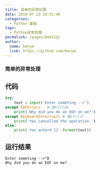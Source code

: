 ```yaml
---
title: 简单的异常处理
date: 2018-07-23 19:51:46
categories: 
  - Python-基础
tags: 
  - Python异常处理
permalink: /pages/8d431d/
author: 
  name: benym
  link: https://github.com/benym
---
```


### 简单的异常处理

## 代码

```python
try:
    text = input('Enter someting -->')
except EOFError:   # 按ctrl+D
    print('Why did you do an EOF on me?')
except KeyboardInterrupt: # 按ctrl+C
    print('You cancelled the operation.')
else:
    print('You enterd {}'.format(text))
```

## 运行结果

```
Enter someting -->^D
Why did you do an EOF on me?
```

